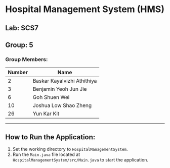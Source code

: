 # Hospital Management System (HMS)

## Lab: SCS7  
## Group: 5  

### Group Members:
| Number | Name                          |
|--------|-------------------------------|
| 2      | Baskar Kayalvizhi Athithiya   |
| 3      | Benjamin Yeoh Jun Jie         |
| 6      | Goh Shuen Wei                 |
| 10     | Joshua Low Shao Zheng         |
| 26     | Yun Kar Kit                   |

---

## How to Run the Application:
1. Set the working directory to `HospitalManagementSystem`.
3. Run the `Main.java` file located at `HospitalManagementSystem/src/Main.java` to start the application.
